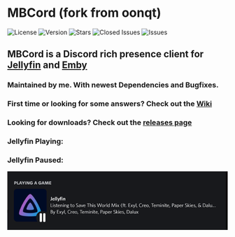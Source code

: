 # MBCord (fork from oonqt)

![License](https://badgen.net/github/license/oonqt/MBCord) ![Version](https://badgen.net/github/release/SandwichFox/MBCord) ![Stars](https://badgen.net/github/stars/SandwichFox/MBCord) ![Closed Issues](https://badgen.net/github/closed-issues/SandwichFox/mbcord) ![Issues](https://badgen.net/github/open-issues/SandwichFox/MBCord)

## MBCord is a Discord rich presence client for [Jellyfin](https://jellyfin.org) and [Emby](https://emby.media/)

### Maintained by me. With newest Dependencies and Bugfixes.

### First time or looking for some answers? Check out the [Wiki](https://github.com/oonqt/MBCord/wiki)

### Looking for downloads? Check out the [releases page](https://github.com/oonqt/mbcord/releases)

### Jellyfin Playing:

### Jellyfin Paused:

![1661532147637](image/README/1661532147637.png)
